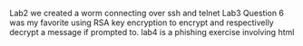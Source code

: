 Lab2 we created a worm connecting over ssh and telnet
Lab3 Question 6 was my favorite using RSA key encryption to encrypt and respectivelly decrypt a message if prompted to.
lab4 is a phishing exercise involving html

